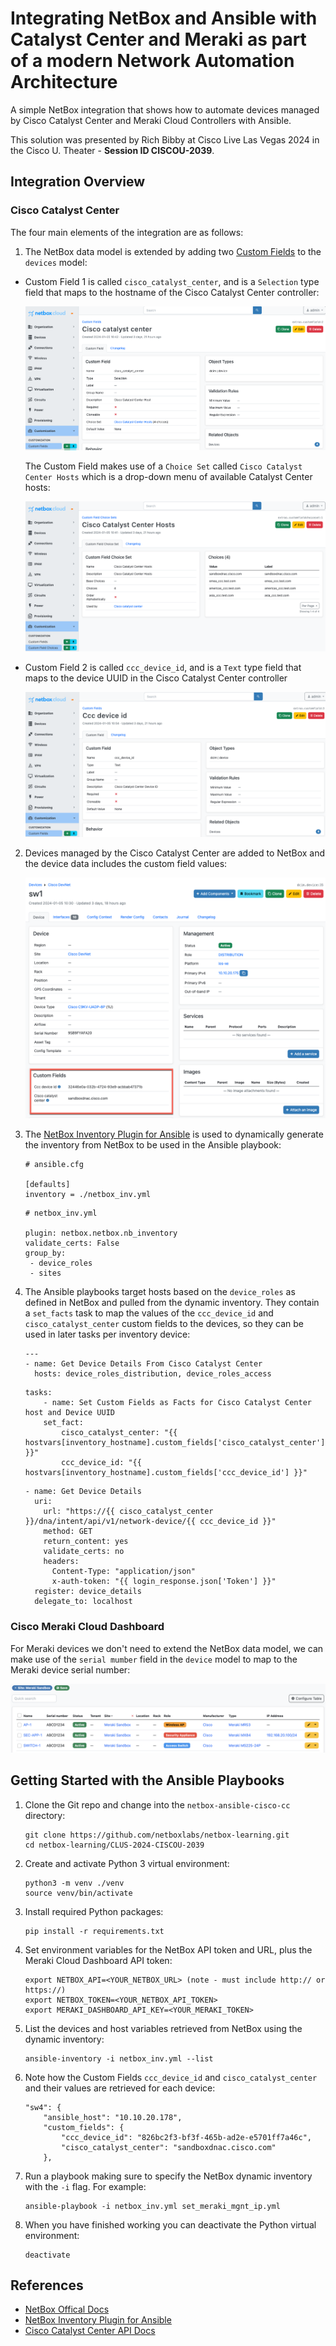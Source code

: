 # Integrating NetBox and Ansible with Catalyst Center and Meraki as part of a modern Network Automation Architecture

A simple NetBox integration that shows how to automate devices managed by Cisco Catalyst Center and Meraki Cloud Controllers with Ansible.

This solution was presented by Rich Bibby at Cisco Live Las Vegas 2024 in the Cisco U. Theater - **Session ID CISCOU-2039**.

## Integration Overview

### Cisco Catalyst Center

The four main elements of the integration are as follows:

1. The NetBox data model is extended by adding two [Custom Fields](https://docs.netbox.dev/en/stable/customization/custom-fields/) to the `devices` model:

- Custom Field 1 is called `cisco_catalyst_center`, and is a `Selection` type field that maps to the hostname of the Cisco Catalyst Center controller:

    ![custom field](images/ccc_netbox_cf_1.png)

    The Custom Field makes use of a `Choice Set` called `Cisco Catalyst Center Hosts` which is a drop-down menu of available Catalyst Center hosts:

    ![choice set](images/ccc_cf_choice_set.png)

- Custom Field 2 is called `ccc_device_id`, and is a `Text` type field that maps to the device UUID in the Cisco Catalyst Center controller

    ![device ID](images/ccc_netbox_cf_2.png)

2. Devices managed by the Cisco Catalyst Center are added to NetBox and the device data includes the custom field values:

    ![netbox device](images/ccc_netbox_device_details.png)

3. The [NetBox Inventory Plugin for Ansible](https://docs.ansible.com/ansible/latest/collections/netbox/netbox/nb_inventory_inventory.html) is used to dynamically generate the inventory from NetBox to be used in the Ansible playbook:

    ```
    # ansible.cfg

    [defaults]
    inventory = ./netbox_inv.yml
    ```

    ```
    # netbox_inv.yml

    plugin: netbox.netbox.nb_inventory
    validate_certs: False
    group_by:
     - device_roles
     - sites
    ```

4. The Ansible playbooks target hosts based on the `device_roles` as defined in NetBox and pulled from the dynamic inventory. They contain a `set_facts` task to map the values of the `ccc_device_id` and `cisco_catalyst_center` custom fields to the devices, so they can be used in later tasks per inventory device:

    ```
    ---
    - name: Get Device Details From Cisco Catalyst Center
      hosts: device_roles_distribution, device_roles_access
    ```

    ```
    tasks:
        - name: Set Custom Fields as Facts for Cisco Catalyst Center host and Device UUID
        set_fact:
            cisco_catalyst_center: "{{ hostvars[inventory_hostname].custom_fields['cisco_catalyst_center'] }}"
            ccc_device_id: "{{ hostvars[inventory_hostname].custom_fields['ccc_device_id'] }}"
    ```

    ```
    - name: Get Device Details
      uri:
        url: "https://{{ cisco_catalyst_center }}/dna/intent/api/v1/network-device/{{ ccc_device_id }}"
        method: GET
        return_content: yes
        validate_certs: no
        headers:
          Content-Type: "application/json"
          x-auth-token: "{{ login_response.json['Token'] }}"
      register: device_details
      delegate_to: localhost
    ```

### Cisco Meraki Cloud Dashboard

For Meraki devices we don't need to extend the NetBox data model, we can make use of the `serial mumber` field in the `device` model to map to the Meraki device serial number:

![Meraki Devices](images/meraki-devices.png)

## Getting Started with the Ansible Playbooks

1. Clone the Git repo and change into the `netbox-ansible-cisco-cc` directory:
    ```
    git clone https://github.com/netboxlabs/netbox-learning.git
    cd netbox-learning/CLUS-2024-CISCOU-2039
    ```
2. Create and activate Python 3 virtual environment:
    ```
    python3 -m venv ./venv
    source venv/bin/activate
    ```
3. Install required Python packages:
    ```
    pip install -r requirements.txt
    ```
4. Set environment variables for the NetBox API token and URL, plus the Meraki Cloud Dashboard API token:
    ```
    export NETBOX_API=<YOUR_NETBOX_URL> (note - must include http:// or https://)
    export NETBOX_TOKEN=<YOUR_NETBOX_API_TOKEN>
    export MERAKI_DASHBOARD_API_KEY=<YOUR_MERAKI_TOKEN>
    ```
5. List the devices and host variables retrieved from NetBox using the dynamic inventory:
    ```
    ansible-inventory -i netbox_inv.yml --list
    ```
6. Note how the Custom Fields `ccc_device_id` and `cisco_catalyst_center` and their values are retrieved for each device:
    ```
    "sw4": {
        "ansible_host": "10.10.20.178",
        "custom_fields": {
            "ccc_device_id": "826bc2f3-bf3f-465b-ad2e-e5701ff7a46c",
            "cisco_catalyst_center": "sandboxdnac.cisco.com"
        },
    ```
7. Run a playbook making sure to specify the NetBox dynamic inventory with the `-i` flag. For example:
    ```
    ansible-playbook -i netbox_inv.yml set_meraki_mgnt_ip.yml
    ```
8. When you have finished working you can deactivate the Python virtual environment:
    ```
    deactivate
    ```

## References
- [NetBox Offical Docs](https://docs.netbox.dev/en/stable/)
- [NetBox Inventory Plugin for Ansible](https://docs.ansible.com/ansible/latest/collections/netbox/netbox/nb_inventory_inventory.html)
- [Cisco Catalyst Center API Docs](https://developer.cisco.com/docs/dna-center/2-3-7/)
